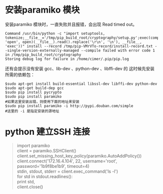 # 安装paramiko 模块

安装paramiko 模块时，一直失败并且报错，会出现 Read timed out。

```
Command /usr/bin/python -c "import setuptools, tokenize;__file__='/tmp/pip_build_root/cryptography/setup.py';exec(compile(getattr(tokenize, 'open', open)(__file__).read().replace('\r\n', '\n'), __file__, 'exec'))" install --record /tmp/pip-VMrVTo-record/install-record.txt --single-version-externally-managed --compile failed with error code 1 in /tmp/pip_build_root/cryptography
Storing debug log for failure in /home/cimer/.pip/pip.log
```

还有会提示没有安装 gcc、lib-dev 、python-dev 、libffi-dev 的
这时候先安装所需的依赖包：

```
$sudo apt-get install build-essential libssl-dev libffi-dev python-dev
$sudo apt-get build-dep gcc
$sudo pip install pycrypto
$sudo pip install paramiko                                              #如果这里安装出错，则使用下面的地址来安装
$sudo pip install paramiko -i http://pypi.douban.com/simple             #这里的 -i 是指定安装的源地址
```

# python 建立SSH 连接

> import paramiko<br>
> client = paramiko.SSHClient()<br>
> client.set_missing_host_key_policy(paramiko.AutoAddPolicy())<br>
> client.connect('172.16.4.104', 22, username='root', password='1b9f8be1b9', timeout=4)<br>
> stdin, stdout, stderr = client.exec_command('ls -l')<br>
> for std in stdout.readlines():<br>
> 	print std,<br>
> client.close()<br>
